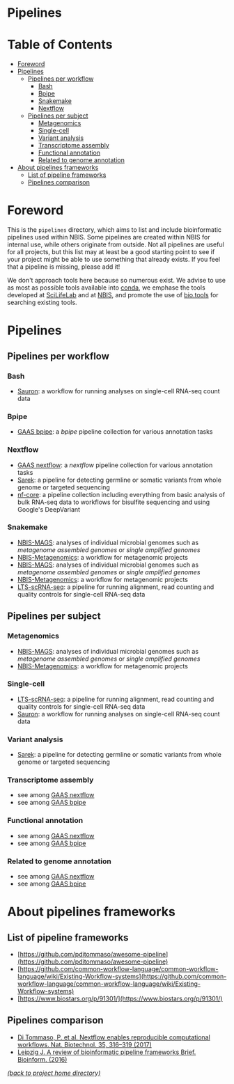 # Pipelines

# Table of Contents

* [Foreword](#foreword)
* [Pipelines](#pipelines)
  * [Pipelines per workflow](#pipelines-per-workflow)
     * [Bash](#bash)
     * [Bpipe](#bpipe)
     * [Snakemake](#snakemake)
     * [Nextflow](#nextflow)
  * [Pipelines per subject](#pipelines-per-subject)
     * [Metagenomics](#metagenomics)
     * [Single-cell](#single-cell)
     * [Variant analysis](#variant-analysis)
     * [Transcriptome assembly](#transcriptome-assembly)
     * [Functional annotation](#functional-annotation)
     * [Related to genome annotation](#related-to-genome-annotation)
* [About pipelines frameworks](#about-pipelines-frameworks)
  * [List of pipeline frameworks](#list-of-pipeline-frameworks)
  * [Pipelines comparison](#pipelines-comparison)

# Foreword

This is the `pipelines` directory, which aims to list and include bioinformatic pipelines used within NBIS. Some pipelines are created within NBIS for internal use, while others originate from outside. Not all pipelines are useful for
all projects, but this list may at least be a good starting point to see if
your project might be able to use something that already exists. If you feel
that a pipeline is missing, please add it!

We don't approach tools here because so numerous exist. We advise to use as most as possible tools available into [conda](https://anaconda.org), we emphase the tools developed at [SciLifeLab][slopen] and at [NBIS][nbis_tools], and promote the use of [bio.tools](https://bio.tools) for searching existing tools.

# Pipelines

## Pipelines per workflow

### Bash

 * [Sauron][lts-sauron]: a workflow for running analyses on single-cell
   RNA-seq count data
   
### Bpipe

 * [GAAS bpipe][nbis_bpipe]: a *bpipe* pipeline collection for various annotation tasks

### Nextflow

 * [GAAS nextflow][nbis_nextflow]: a *nextflow* pipeline collection for various annotation tasks
 * [Sarek][sarek]: a pipeline for detecting germline or somatic variants from
   whole genome or targeted sequencing
 * [nf-core][nfcore]: a pipeline collection including everything from basic
   analysis of bulk RNA-seq data to workflows for bisulfite sequencing and
   using Google's DeepVariant

### Snakemake

 * [NBIS-MAGS][nbis-mags]: analyses of individual microbial genomes such as
   *metagenome assembled genomes* or *single amplified genomes*
 * [NBIS-Metagenomics][nbis-meta]: a workflow for metagenomic projects
 * [NBIS-MAGS][nbis-mags]: analyses of individual microbial genomes such as
   *metagenome assembled genomes* or *single amplified genomes*
 * [NBIS-Metagenomics][nbis-meta]: a workflow for metagenomic projects
 * [LTS-scRNA-seq][lts-scrnaseq]: a pipeline for running alignment, read
   counting and quality controls for single-cell RNA-seq data

## Pipelines per subject

### Metagenomics

 * [NBIS-MAGS][nbis-mags]: analyses of individual microbial genomes such as
   *metagenome assembled genomes* or *single amplified genomes*
 * [NBIS-Metagenomics][nbis-meta]: a workflow for metagenomic projects

### Single-cell

 * [LTS-scRNA-seq][lts-scrnaseq]: a pipeline for running alignment, read
   counting and quality controls for single-cell RNA-seq data
 * [Sauron][lts-sauron]: a workflow for running analyses on single-cell
   RNA-seq count data

### Variant analysis

 * [Sarek][sarek]: a pipeline for detecting germline or somatic variants from
   whole genome or targeted sequencing


### Transcriptome assembly

 * see among [GAAS nextflow][nbis_nextflow]
 * see among [GAAS bpipe][nbis_bpipe]
 
### Functional annotation

 * see among [GAAS nextflow][nbis_nextflow]
 * see among [GAAS bpipe][nbis_bpipe]

### Related to genome annotation

 * see among [GAAS nextflow][nbis_nextflow]
 * see among [GAAS bpipe][nbis_bpipe]


# About pipelines frameworks

## List of pipeline frameworks

 * [https://github.com/pditommaso/awesome-pipeline](https://github.com/pditommaso/awesome-pipeline)
 * [https://github.com/common-workflow-language/common-workflow-language/wiki/Existing-Workflow-systems](https://github.com/common-workflow-language/common-workflow-language/wiki/Existing-Workflow-systems)
 * [https://www.biostars.org/p/91301/](https://www.biostars.org/p/91301/)

## Pipelines comparison

 * [Di Tommaso, P. et al. Nextflow enables reproducible computational workflows. Nat. Biotechnol. 35, 316–319 (2017)](https://www.nature.com/articles/nbt.3820/tables/1)
 * [Leipzig J. A review of bioinformatic pipeline frameworks Brief. Bioinform. (2016)](https://academic.oup.com/bib/article/18/3/530/2562749)




[*(back to project home directory)*][sf-home]

[nbis_bpipe]: https://github.com/NBISweden/pipelines
[nbis_nextflow]: https://github.com/NBISweden/pipelines
[lts-sauron]: https://bitbucket.org/scilifelab-lts/sauron/src/seurat3/
[lts-scrnaseq]: https://bitbucket.org/scilifelab-lts/lts-workflows-sm-scrnaseq/src/master/
[nbis-mags]: https://bitbucket.org/scilifelab-lts/nbis-mags/src/master/
[nbis-meta]: https://bitbucket.org/scilifelab-lts/nbis-meta/src/master/
[nfcore]: https://nf-co.re/
[sarek]: https://github.com/SciLifeLab/Sarek
[sf-home]: https://github.com/NBISweden/NBIS-support-framework
[slopen]: https://opensource.scilifelab.se/
[nbis_tools]: https://nbis.se/infrastructure/tools/
